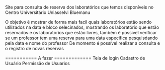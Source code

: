 Site para consulta de reserva dos laboratórios que temos disponíveis no Centro Universitário Uniasselvi Bluemanu

O objetivo é mostrar de forma mais facil quais laboratórios estão sendo utilizados na data e bloco selecinados,
mostrando os laboratório que estão reservados e os laboratórios que estão livres, também é possivel verificar se 
um professor tem uma reserva para uma data especifica pesquisdando pela data e nome do professor
De momento é possível realizar a consulta e o registro de novas reservas


=========== A fazer =============
Tela de login
Cadastro de Usuário
Permissão de Usuarios
